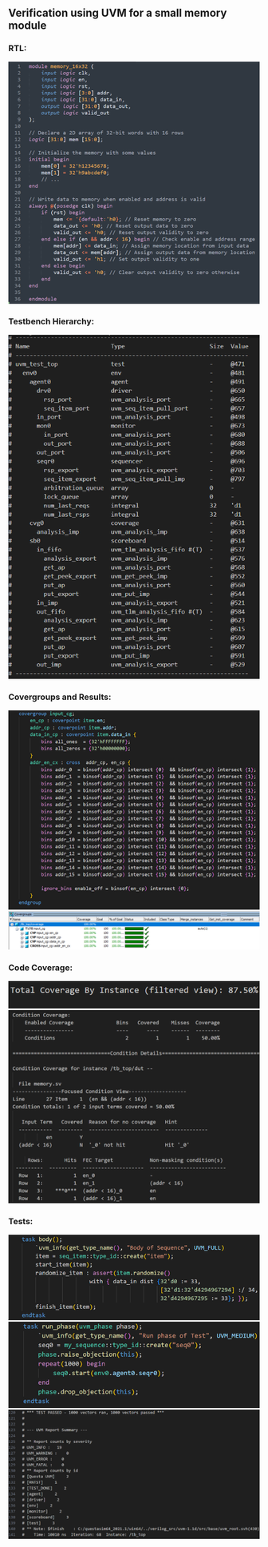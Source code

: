 ## Verification using UVM for a small memory module

### RTL:
![memory.sv](https://github.com/AliMaher15/NTI-Digital-IC-Design-Track/blob/main/4_Verification/doc/sublime_text_BCY0CEl5Ha.png)

### Testbench Hierarchy:
![testbench](https://github.com/AliMaher15/NTI-Digital-IC-Design-Track/blob/main/4_Verification/doc/Code_UTNimjasDS.png)

### Covergroups and Results:
![cg_code](https://github.com/AliMaher15/NTI-Digital-IC-Design-Track/blob/main/4_Verification/doc/Code_GqK64iOJKH.png) \
![cg_results](https://github.com/AliMaher15/NTI-Digital-IC-Design-Track/blob/main/4_Verification/doc/vish_w0rRypRYbu.png)

### Code Coverage:
![code_cvg](https://github.com/AliMaher15/NTI-Digital-IC-Design-Track/blob/main/4_Verification/doc/Code_bFH7emJM4e.png) \
![reason](https://github.com/AliMaher15/NTI-Digital-IC-Design-Track/blob/main/4_Verification/doc/Code_7ZnuecODAD.png)

### Tests:
![sequence](https://github.com/AliMaher15/NTI-Digital-IC-Design-Track/blob/main/4_Verification/doc/Code_QePTGMOfzJ.png) \
![test](https://github.com/AliMaher15/NTI-Digital-IC-Design-Track/blob/main/4_Verification/doc/Code_90pK4wcBhm.png) \
![transcript](https://github.com/AliMaher15/NTI-Digital-IC-Design-Track/blob/main/4_Verification/doc/Code_NDAHGONNxr.png)
